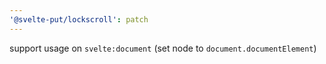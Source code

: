 ```yaml
---
'@svelte-put/lockscroll': patch
---
```


support usage on `svelte:document` (set node to `document.documentElement`)
